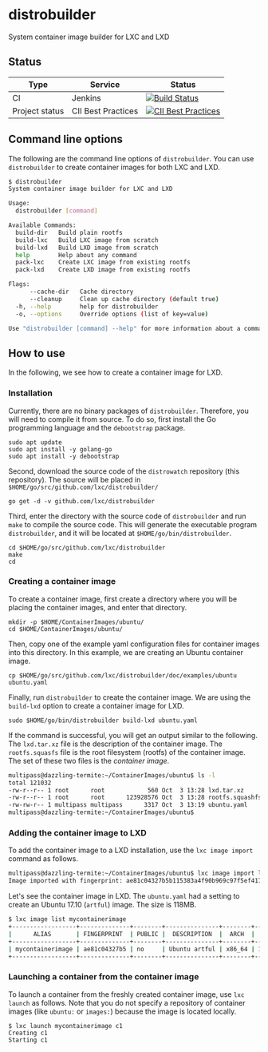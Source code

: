 # distrobuilder
System container image builder for LXC and LXD

## Status
Type            | Service               | Status
---             | ---                   | ---
CI              | Jenkins               | [![Build Status](https://travis-ci.org/lxc/distrobuilder.svg?branch=master)](https://travis-ci.org/lxc/distrobuilder)
Project status  | CII Best Practices    | [![CII Best Practices](https://bestpractices.coreinfrastructure.org/projects/1728/badge)](https://bestpractices.coreinfrastructure.org/projects/1728)


## Command line options

The following are the command line options of `distrobuilder`. You can use `distrobuilder` to create container images for both LXC and LXD.

```bash
$ distrobuilder
System container image builder for LXC and LXD

Usage:
  distrobuilder [command]

Available Commands:
  build-dir   Build plain rootfs
  build-lxc   Build LXC image from scratch
  build-lxd   Build LXD image from scratch
  help        Help about any command
  pack-lxc    Create LXC image from existing rootfs
  pack-lxd    Create LXD image from existing rootfs

Flags:
      --cache-dir   Cache directory
      --cleanup     Clean up cache directory (default true)
  -h, --help        help for distrobuilder
  -o, --options     Override options (list of key=value)

Use "distrobuilder [command] --help" for more information about a command.
```

## How to use

In the following, we see how to create a container image for LXD.

### Installation

Currently, there are no binary packages of `distrobuilder`. Therefore, you will need to compile it from source.
To do so, first install the Go programming language and the `debootstrap` package.

```
sudo apt update
sudo apt install -y golang-go
sudo apt install -y debootstrap
```

Second, download the source code of the `distrowatch` repository (this repository). The source will be placed in `$HOME/go/src/github.com/lxc/distrobuilder/`

```
go get -d -v github.com/lxc/distrobuilder
```

Third, enter the directory with the source code of `distrobuilder` and run `make` to compile the source code. This will generate the executable program `distrobuilder`, and it will be located at `$HOME/go/bin/distrobuilder`.

```
cd $HOME/go/src/github.com/lxc/distrobuilder
make
cd
```

### Creating a container image

To create a container image, first create a directory where you will be placing the container images, and enter that directory.

```
mkdir -p $HOME/ContainerImages/ubuntu/
cd $HOME/ContainerImages/ubuntu/
```

Then, copy one of the example yaml configuration files for container images into this directory. In this example, we are creating an Ubuntu container image.

```
cp $HOME/go/src/github.com/lxc/distrobuilder/doc/examples/ubuntu ubuntu.yaml
```

Finally, run `distrobuilder` to create the container image. We are using the `build-lxd` option to create a container image for LXD.

```
sudo $HOME/go/bin/distrobuilder build-lxd ubuntu.yaml
```

If the command is successful, you will get an output similar to the following. The `lxd.tar.xz` file is the description of the container image. The `rootfs.squasfs` file is the root filesystem (rootfs) of the container image. The set of these two files is the _container image_.

```bash
multipass@dazzling-termite:~/ContainerImages/ubuntu$ ls -l
total 121032
-rw-r--r-- 1 root      root            560 Oct  3 13:28 lxd.tar.xz
-rw-r--r-- 1 root      root      123928576 Oct  3 13:28 rootfs.squashfs
-rw-rw-r-- 1 multipass multipass      3317 Oct  3 13:19 ubuntu.yaml
multipass@dazzling-termite:~/ContainerImages/ubuntu$
```

### Adding the container image to LXD

To add the container image to a LXD installation, use the `lxc image import` command as follows.

```bash
multipass@dazzling-termite:~/ContainerImages/ubuntu$ lxc image import lxd.tar.xz rootfs.squashfs --alias mycontainerimage
Image imported with fingerprint: ae81c04327b5b115383a4f90b969c97f5ef417e02d4210d40cbb17a038729a27
```

Let's see the container image in LXD. The `ubuntu.yaml` had a setting to create an Ubuntu 17.10 (`artful`) image. The size is 118MB.

```bash
$ lxc image list mycontainerimage
+------------------+--------------+--------+---------------+--------+----------+------------------------------+
|      ALIAS       | FINGERPRINT  | PUBLIC |  DESCRIPTION  |  ARCH  |   SIZE   |         UPLOAD DATE          |
+------------------+--------------+--------+---------------+--------+----------+------------------------------+
| mycontainerimage | ae81c04327b5 | no     | Ubuntu artful | x86_64 | 118.19MB | Oct 3, 2018 at 12:09pm (UTC) |
+------------------+--------------+--------+---------------+--------+----------+------------------------------+
```

### Launching a container from the container image

To launch a container from the freshly created container image, use `lxc launch` as follows. Note that you do not specify a repository of container images (like `ubuntu:` or `images:`) because the image is located locally.

```
$ lxc launch mycontainerimage c1
Creating c1
Starting c1
```

